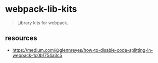 # webpack-lib-kits
> Library kits for webpack.

## resources
- https://medium.com/@glennreyes/how-to-disable-code-splitting-in-webpack-1c0b1754a3c5
